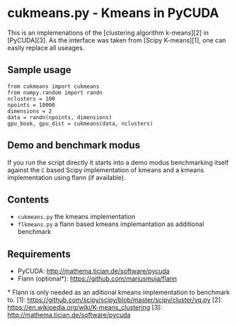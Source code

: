 cukmeans.py  -  Kmeans in PyCUDA
===============================

This is an implemenations of the [clustering algorithm k-means][2] in [PyCUDA][3]. As the interface was taken from [Scipy K-means][1], one can easily replace all useages.

Sample usage
------------
    from cukmeans import cukmeans
    from numpy.random import randn
    nclusters = 100
    npoints = 10000
    dimensions = 2
    data = randn(npoints, dimensions)
    gpu_book, gpu_dist = cukmeans(data, nclusters)


Demo and benchmark modus
------------------------
If you run the script directly it starts into a demo modus benchmarking itself against the `C` based Scipy implementation of kmeans and a kmeans implementation using flann (if available).


Contents 
--------
- `cukmeans.py` the kmeans implementation
- `flkmeans.py` a flann based kmeans implemantation as additional benchmark 


Requirements
------------
- PyCUDA: http://mathema.tician.de/software/pycuda
- Flann (optional*): https://github.com/mariusmuja/flann

  

\* Flann is only needed as an aditional kmeans implementation to benchmark to.
[1]: https://github.com/scipy/scipy/blob/master/scipy/cluster/vq.py
[2]: https://en.wikipedia.org/wiki/K-means_clustering
[3]: http://mathema.tician.de/software/pycuda